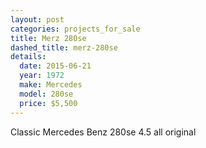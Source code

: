 ```yaml
---
layout: post
categories: projects_for_sale
title: Merz 280se
dashed_title: merz-280se
details:
  date: 2015-06-21
  year: 1972
  make: Mercedes
  model: 280se
  price: $5,500
---
```

Classic Mercedes Benz 280se 4.5 all original 